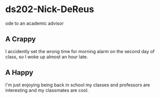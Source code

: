 # ds202-Nick-DeReus
ode to an academic advisor

## A Crappy
I accidently set the wrong time for morning alarm on the second day of class, so I woke up almost an hour late.

## A Happy
I'm just enjoying being back in school my classes and professors are interesting and my classmates are cool.
